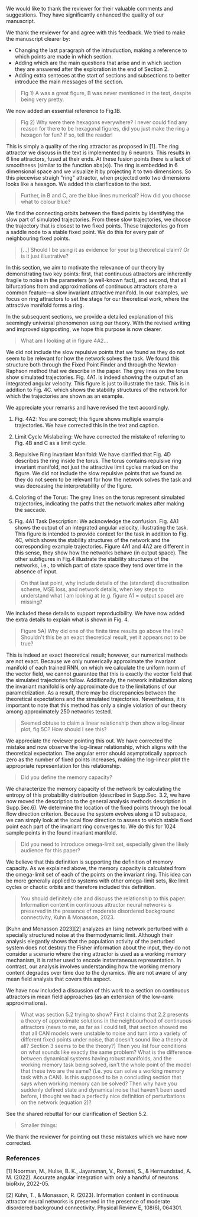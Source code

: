 We would like to thank the reviewer for their valuable comments and suggestions. They have significantly enhanced the quality of our manuscript.



We thank the reviewer for and agree with this feedback. We tried to make the manuscript clearer by:
- Changing the last paragraph of the intruduction, making a reference to which points are made in which section.
- Adding which are the main questions that arise and in which section they are answered after the exploration in the end of Section 2.
-  Adding extra senteces at the start of sections and subsections to better introduce the main messages of the section.


> Fig 1) A was a great figure, B was never mentioned in the text, despite being very pretty.

We now added an essential reference to Fig.1B.

> Fig 2) Why were there hexagons everywhere? I never could find any
reason for there to be hexagonal figures, did you just make the ring a hexagon for fun? If so, tell the reader!

This is simply a quality of the ring attractor as proposed in [1]. The ring attractor we discuss in the text is implemented by 6 neurons. This results in 6 line attractors, fused at their ends. 
At these fusion points there is a lack of smoothness (similar to the function abs(x)).
The ring is embedded in 6 dimensional space and we visualize it by projecting it to two dimensions.
So this piecewise straigh "ring" attractor, when projected onto two dimensions looks like a hexagon.
We added this clarification to the text.


> Further, in B and C, are the blue lines numerical? How did you choose what to colour blue?

We find the connecting orbits between the fixed points by identifying the slow part of simulated trajectories.
From these slow trajectories, we choose the trajectory that is closest to two fixed points.
These trajectories go from a saddle node to a stable fixed point.
We do this for every pair of neighbouring fixed points.



> [...] Should I be using it as evidence for your big theoretical claim? Or is it just illustrative?

In this section, we aim to motivate the relevance of our theory by demonstrating two key points: first, that continuous attractors are inherently fragile to noise in the parameters (a well-known fact), and second, that all bifurcations from and approximations of continuous attractors share a common feature—a slow invariant attractive manifold. In our examples, we focus on ring attractors to set the stage for our theoretical work, where the attractive manifold forms a ring.

In the subsequent sections, we provide a detailed explanation of this seemingly universal phenomenon using our theory. With the revised writing and improved signposting, we hope this purpose is now clearer.


> What am I looking at in figure 4A2...

We did not include the slow repulsive points that we found as they do not seem to be relevant for how the network solves the task.
We found this structure both through the Fixed Point Finder and through the Newton-Raphson method that we describe in the paper.
The grey lines on the torus show simulated trajectories. 
Fig. 4A1. is indeed showing the output of an integrated angular velocity.
This figure is just to illustrate the task. This is in addition to Fig. 4C. which shows the stability structures of the network for which the trajectories are shown as an example.

We appreciate your remarks and have revised the text accordingly.
1. Fig. 4A2: You are correct; this figure shows multiple example trajectories. We have corrected this in the text and caption.

1. Limit Cycle Mislabeling: We have corrected the mistake of referring to Fig. 4B and C as a limit cycle. 

1. Repulsive Ring Invariant Manifold: We have clarified that Fig. 4D describes the ring inside the torus. The torus contains repulsive ring invariant manifold, not just the attractive limit cycles marked on the figure.
We did not include the slow repulsive points that we found as they do not seem to be relevant for how the network solves the task and was decreasing the interpretability of the figure.

1. Coloring of the Torus: The grey lines on the torus represent simulated trajectories, indicating the paths that the network makes after making the saccade.

1. Fig. 4A1 Task Description: We acknowledge the confusion. Fig. 4A1 shows the output of an integrated angular velocity, illustrating the task. This figure is intended to provide context for the task in addition to Fig. 4C, which shows the stability structures of the network and the corresponding example trajectories.
Figure 4A1 and 4A2 are different in this sense, they show how the networks behave (in output space).
The other subfigures in Fig.4 illustrate the stability structures of the networks, i.e., to which part of state space they tend over time in the absence of input.



> On that last point, why include details of the (standard)
discretisation scheme, MSE loss, and network details, when key steps to
understand what I am looking at (e.g. figure A1 = output space) are
missing?

We included these details to support reproducibility. We have now added the extra details to explain what is shown in Fig. 4.



> Figure 5A) Why did one of the finite time results go above the line?
Shouldn't this be an exact theoretical result, yet it appears not to be true?

This is indeed an exact theoretical result; however, our numerical methods are not exact.
Because we only numerically approximate the invariant manifold of each trained RNN, on which we calculate the uniform norm of the vector field, we cannot guarantee that this is exactly the vector field that the simulated trajectories follow.
Additionally, the network initialization along the invariant manifold is only approximate due to the limitations of our parametrization. As a result, there may be discrepancies between the theoretical expectations and the simulated trajectories.
Nevertheless, it is important to note that this method has only a single violation of our theory among approximately 250 networks tested.



> Seemed obtuse to claim a linear relationship then show a log-linear plot, fig 5C? How should I see this?

We appreciate the reviewer pointing this out. We have corrected the mistake and now observe the log-linear relationship, which aligns with the theoretical expectation. The angular error should asymptotically approach zero as the number of fixed points increases, making the log-linear plot the appropriate representation for this relationship.



> Did you define the memory capacity?

We characterize the memory capacity of the network by calculating the entropy of this probability distribution (described in Supp.Sec. 3.2, we have now moved the description to the general analysis methods description in Supp.Sec.6).
We determine the location of the fixed points through the local flow direction criterion.
Because the system evolves along a 1D subspace, we can simply look at the local flow direction to assess to which stable fixed point each part of the invariant ring converges to. We do this for 1024 sample points in the found invariant manifold.




> Did you need to introduce omega-limit set, especially given the likely audience for this paper?

We believe that this definition is supporting the definition of memory capacity.
As we explained above, the memory capacity is calculated from the omega-limit set of each of the points on the invariant ring.
This idea can be more generally applied to systems with other omega-limit sets, like limit cycles or chaotic orbits and therefore included this definition.

> You should definitely cite and discuss the relationship to this
paper: Information content in continuous attractor neural networks is
preserved in the presence of moderate disordered background
connectivity, Kuhn & Monasson, 2023.
>

[Kuhn and Monasson 2023][2] analyzes an Ising network perturbed with a specially structured noise at the thermodynamic limit.
Although their analysis elegantly shows that the population activity of the perturbed system does not destroy the Fisher information about the input, they do not consider a scenario where the ring attractor is used as a working memory mechanism, it is rather used to encode instantaneous representation. In contrast, our analysis involves understanding how the working memory content degrades over time due to the dynamics. We are not aware of any mean field analysis that covers this aspect.

We have now included a discussion of this work to a section on continuous attractors in mean field approaches (as an extension of the low-rank approximations).



> What was section 5.2 trying to show? First it claims that 2.2 presents a theory of approximate solutions in the neighbourhood of
continuous attractors (news to me, as far as I could tell, that section showed me that all CAN models were unstable to noise and turn into a
variety of different fixed points under noise, that doesn't sound like a  theory at all? Section 3 seems to be the theory?) Then you list four
conditions on what sounds like exactly the same problem?
 What is the difference between dynamical systems having robust manifolds, and the working memory task being solved, isn't the whole point of the model that these two are the same? (i.e. you can solve a working memory task with a CAN). Is this supposed to be a concluding section that says when working memory can be solved? Then why have you suddenly defined state and dynamical noise that haven't been used before, I thought we had a perfectly nice definition of perturbations on the network (equation 2)?


See the shared rebuttal for our clarification of Section 5.2.



> Smaller things:

We thank the reviewer for pointing out these mistakes which we have now corrected.

### References

[1] Noorman, M., Hulse, B. K., Jayaraman, V., Romani, S., & Hermundstad, A. M. (2022). Accurate angular integration with only a handful of neurons. bioRxiv, 2022-05.

[2] Kühn, T., & Monasson, R. (2023). Information content in continuous attractor neural networks is preserved in the presence of moderate disordered background connectivity. Physical Review E, 108(6), 064301.
